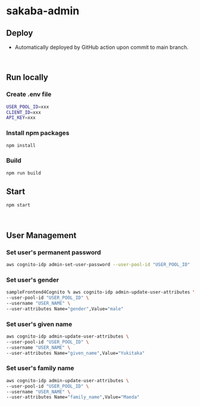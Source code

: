# sakaba-admin
## Deploy
- Automatically deployed by GitHub action upon commit to main branch.

&nbsp;

## Run locally
### Create .env file
```sh
USER_POOL_ID=xxx
CLIENT_ID=xxx
API_KEY=xxx
```
### Install npm packages
```sh
npm install
```
### Build
```sh
npm run build
```
## Start
```sh
npm start
```

&nbsp;

## User Management
### Set user's permanent password
```sh
aws cognito-idp admin-set-user-password --user-pool-id "USER_POOL_ID"  --username "USER_NAME" --password "NEW_PASSWORD" --permanent
```

### Set user's gender
```sh
sampleFrontend4Cognito % aws cognito-idp admin-update-user-attributes \
--user-pool-id "USER_POOL_ID" \
--username "USER_NAME" \
--user-attributes Name="gender",Value="male"
```

### Set user's given name
```sh
aws cognito-idp admin-update-user-attributes \
--user-pool-id "USER_POOL_ID" \
--username "USER_NAME" \
--user-attributes Name="given_name",Value="Yukitaka"
```

### Set user's family name
```sh
aws cognito-idp admin-update-user-attributes \
--user-pool-id "USER_POOL_ID" \
--username "USER_NAME" \
--user-attributes Name="family_name",Value="Maeda" 
```

